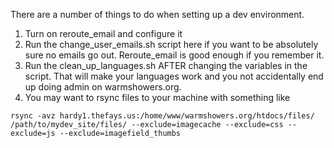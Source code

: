 There are a number of things to do when setting  up a dev environment.

1. Turn on reroute_email and configure it
2. Run the change_user_emails.sh script here if you want to be absolutely sure no emails go out. Reroute_email is good enough if you remember it.
3. Run the clean_up_languages.sh AFTER changing the variables in the script. That will make your languages work and you not accidentally end up doing admin on warmshowers.org.
4. You may want to rsync files to your machine with something like
```
rsync -avz hardy1.thefays.us:/home/www/warmshowers.org/htdocs/files/ /path/to/mydev_site/files/ --exclude=imagecache --exclude=css --exclude=js --exclude=imagefield_thumbs
```
